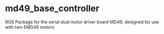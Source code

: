 # md49_base_controller

ROS Package for the serial dual motor driver board MD49, designed for use with two EMG49 motors
